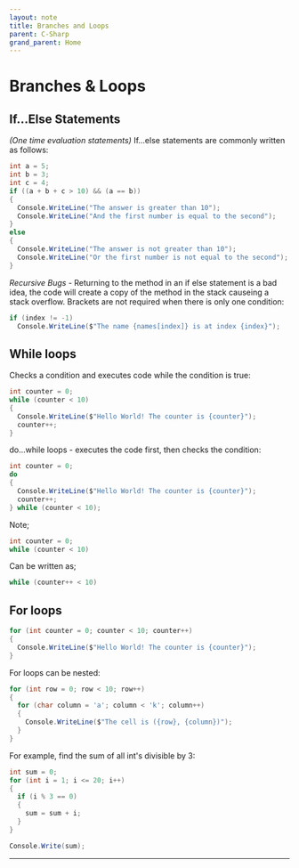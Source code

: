 ```yaml
---
layout: note
title: Branches and Loops
parent: C-Sharp
grand_parent: Home
---
```


# Branches & Loops

## If...Else Statements

_(One time evaluation statements)_
If...else statements are commonly written as follows:

```cs
int a = 5;
int b = 3;
int c = 4;
if ((a + b + c > 10) && (a == b))
{
  Console.WriteLine("The answer is greater than 10");
  Console.WriteLine("And the first number is equal to the second");
}
else
{
  Console.WriteLine("The answer is not greater than 10");
  Console.WriteLine("Or the first number is not equal to the second");
}
```

_Recursive Bugs_ - Returning to the method in an if else statement is a bad idea, the code will create a copy of the method in the stack causeing a stack overflow.
Brackets are not required when there is only one condition:

```cs
if (index != -1)
  Console.WriteLine($"The name {names[index]} is at index {index}");
```

## While loops

Checks a condition and executes code while the condition is true:

```cs
int counter = 0;
while (counter < 10)
{
  Console.WriteLine($"Hello World! The counter is {counter}");
  counter++;
}
```

do...while loops - executes the code first, then checks the condition:

```cs
int counter = 0;
do
{
  Console.WriteLine($"Hello World! The counter is {counter}");
  counter++;
} while (counter < 10);
```

Note;

```cs
int counter = 0;
while (counter < 10)
```

Can be written as;

```cs
while (counter++ < 10)
```

## For loops

```cs
for (int counter = 0; counter < 10; counter++)
{
  Console.WriteLine($"Hello World! The counter is {counter}");
}
```

For loops can be nested:

```cs
for (int row = 0; row < 10; row++)
{
  for (char column = 'a'; column < 'k'; column++)
  {
    Console.WriteLine($"The cell is ({row}, {column})");
  }
}
```

For example, find the sum of all int's divisible by 3:

```cs
int sum = 0;
for (int i = 1; i <= 20; i++)
{
  if (i % 3 == 0)
  {
    sum = sum + i;
  }
}

Console.Write(sum);
```

---
